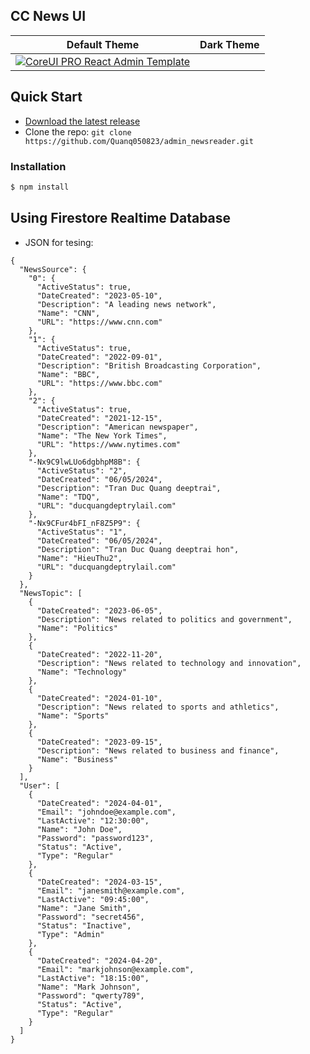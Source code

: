 
## CC News UI

| Default Theme | Dark Theme |
| --- | --- |
| [![CoreUI PRO React Admin Template](https://drive.google.com/file/d/1JfNJtx74VV122oQY_68jFBvC-Kv0FW4I/view?usp=sharing)](https://drive.google.com/file/d/1mhlhwYX1flzt32sv3xZEPGeyeJHD8m9-/view?usp=sharing) 
## Quick Start

- [Download the latest release](https://github.com/Quanq050823/admin_newsreader.git)
- Clone the repo: `git clone https://github.com/Quanq050823/admin_newsreader.git`

### Installation

``` bash
$ npm install
```

## Using Firestore Realtime Database
- JSON for tesing:
```
{
  "NewsSource": {
    "0": {
      "ActiveStatus": true,
      "DateCreated": "2023-05-10",
      "Description": "A leading news network",
      "Name": "CNN",
      "URL": "https://www.cnn.com"
    },
    "1": {
      "ActiveStatus": true,
      "DateCreated": "2022-09-01",
      "Description": "British Broadcasting Corporation",
      "Name": "BBC",
      "URL": "https://www.bbc.com"
    },
    "2": {
      "ActiveStatus": true,
      "DateCreated": "2021-12-15",
      "Description": "American newspaper",
      "Name": "The New York Times",
      "URL": "https://www.nytimes.com"
    },
    "-Nx9C9lwLUo6dgbhpM8B": {
      "ActiveStatus": "2",
      "DateCreated": "06/05/2024",
      "Description": "Tran Duc Quang deeptrai",
      "Name": "TDQ",
      "URL": "ducquangdeptrylail.com"
    },
    "-Nx9CFur4bFI_nF8Z5P9": {
      "ActiveStatus": "1",
      "DateCreated": "06/05/2024",
      "Description": "Tran Duc Quang deeptrai hon",
      "Name": "HieuThu2",
      "URL": "ducquangdeptrylail.com"
    }
  },
  "NewsTopic": [
    {
      "DateCreated": "2023-06-05",
      "Description": "News related to politics and government",
      "Name": "Politics"
    },
    {
      "DateCreated": "2022-11-20",
      "Description": "News related to technology and innovation",
      "Name": "Technology"
    },
    {
      "DateCreated": "2024-01-10",
      "Description": "News related to sports and athletics",
      "Name": "Sports"
    },
    {
      "DateCreated": "2023-09-15",
      "Description": "News related to business and finance",
      "Name": "Business"
    }
  ],
  "User": [
    {
      "DateCreated": "2024-04-01",
      "Email": "johndoe@example.com",
      "LastActive": "12:30:00",
      "Name": "John Doe",
      "Password": "password123",
      "Status": "Active",
      "Type": "Regular"
    },
    {
      "DateCreated": "2024-03-15",
      "Email": "janesmith@example.com",
      "LastActive": "09:45:00",
      "Name": "Jane Smith",
      "Password": "secret456",
      "Status": "Inactive",
      "Type": "Admin"
    },
    {
      "DateCreated": "2024-04-20",
      "Email": "markjohnson@example.com",
      "LastActive": "18:15:00",
      "Name": "Mark Johnson",
      "Password": "qwerty789",
      "Status": "Active",
      "Type": "Regular"
    }
  ]
}

```

